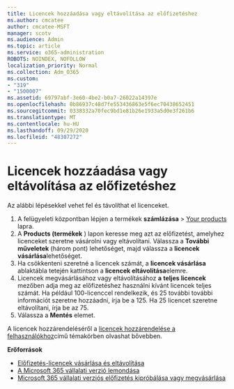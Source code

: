 ```yaml
---
title: Licencek hozzáadása vagy eltávolítása az előfizetéshez
ms.author: cmcatee
author: cmcatee-MSFT
manager: scotv
ms.audience: Admin
ms.topic: article
ms.service: o365-administration
ROBOTS: NOINDEX, NOFOLLOW
localization_priority: Normal
ms.collection: Adm_O365
ms.custom:
- "319"
- "1500007"
ms.assetid: 69797abf-3e60-4be2-b0a7-26022a14397e
ms.openlocfilehash: 0b86937c48d7fe553436863e5f6ec70438652451
ms.sourcegitcommit: 0338332a70fec9bd1e81b26e1933a5d0e3f261b6
ms.translationtype: MT
ms.contentlocale: hu-HU
ms.lasthandoff: 09/29/2020
ms.locfileid: "48307272"
---
```

# <a name="add-or-remove-licenses-for-your-subscription"></a>Licencek hozzáadása vagy eltávolítása az előfizetéshez

Az alábbi lépésekkel vehet fel és távolíthat el licenceket.
  
1. A felügyeleti központban lépjen a termékek **számlázása**  >  [Your products](https://go.microsoft.com/fwlink/p/?linkid=842054) lapra.
2. A **Products (termékek** ) lapon keresse meg azt az előfizetést, amelyhez licenceket szeretne vásárolni vagy eltávolítani. Válassza a **További műveletek** (három pont) lehetőséget, majd válassza a **licencek vásárlása**lehetőséget.
3. Ha csökkenteni szeretné a licencek számát, a **licencek vásárlása** ablaktábla tetején kattintson a **licencek eltávolítása**elemre.
4. Licencek megvásárlásához vagy eltávolításához **a** **teljes licencek** mezőben adja meg az előfizetéshez használni kívánt licencek teljes számát. Ha például 100-licenccel rendelkezik, és 25 további további információt szeretne hozzáadni, írja be a 125. Ha 25 licencet szeretne eltávolítani, írja be az 75.
5. Válassza a **Mentés** elemet.

A licencek hozzárendeléséről a [licencek hozzárendelése a felhasználókhoz](https://docs.microsoft.com/microsoft-365/admin/manage/assign-licenses-to-users)című témakörben olvashat bővebben.

**Erőforrások**
  
- [Előfizetés-licencek vásárlása és eltávolítása](https://docs.microsoft.com/microsoft-365/commerce/licenses/buy-licenses)
- [A Microsoft 365 vállalati verzió lemondása](https://docs.microsoft.com/microsoft-365/commerce/subscriptions/cancel-your-subscription)
- [Microsoft 365 vállalati verziós előfizetés kipróbálása vagy megvásárlása](https://docs.microsoft.com/microsoft-365/commerce/try-or-buy-microsoft-365)
